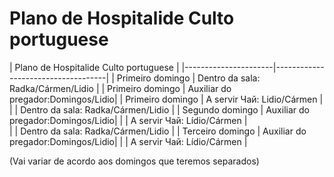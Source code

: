 # Plano de Hospitalide Culto portuguese


|          Plano de Hospitalide Culto portuguese            | 
|----------------------|------------------------------------|
| Primeiro domingo     | Dentro da sala: Radka/Cármen/Lidio |
| Primeiro domingo     | Auxiliar do pregador:Domingos/Lidio| 
| Primeiro domingo     | A servir Чай: Lidio/Cármen         |   
|                      | Dentro da sala: Radka/Cármen/Lidio |
| Segundo domingo      | Auxiliar do pregador:Domingos/Lidio| 
|                      | A servir Чай: Lídio/Cármen         |   
|                      | Dentro da sala: Radka/Cármen/Lidio |
| Terceiro domingo     | Auxiliar do pregador:Domingos/Lidio| 
|                      | A servir Чай: Lídio/Cármen         |  

(Vai variar de acordo aos domingos que teremos separados)

